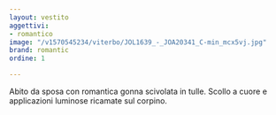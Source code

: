 ```yaml
---
layout: vestito
aggettivi:
- romantico
image: "/v1570545234/viterbo/JOL1639_-_JOA20341_C-min_mcx5vj.jpg"
brand: romantic
ordine: 1

---
```

Abito da sposa con romantica gonna scivolata in tulle. Scollo a cuore e applicazioni luminose ricamate sul corpino.